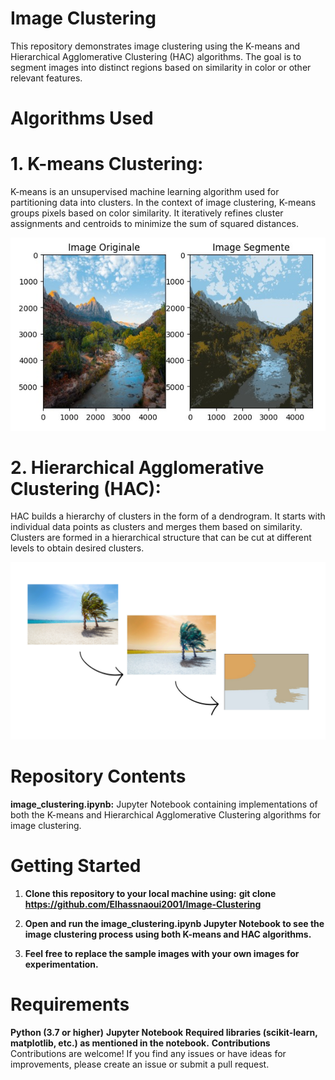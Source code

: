 # **Image Clustering** 
This repository demonstrates image clustering using the K-means and Hierarchical Agglomerative Clustering (HAC) algorithms. The goal is to segment images into distinct regions based on similarity in color or other relevant features.

# **Algorithms Used**
# 1.   **K-means Clustering:**

K-means is an unsupervised machine learning algorithm used for partitioning data into clusters.
In the context of image clustering, K-means groups pixels based on color similarity.
It iteratively refines cluster assignments and centroids to minimize the sum of squared distances.

![K-means](k-means.jpeg)

# 2. **Hierarchical Agglomerative Clustering (HAC):**

HAC builds a hierarchy of clusters in the form of a dendrogram.
It starts with individual data points as clusters and merges them based on similarity.
Clusters are formed in a hierarchical structure that can be cut at different levels to obtain desired clusters.

![HAC](CHA.png)

# **Repository Contents**

**image_clustering.ipynb:**
Jupyter Notebook containing implementations of both the K-means and Hierarchical Agglomerative Clustering algorithms for image clustering.

# **Getting Started**
1. **Clone this repository to your local machine using:** 
**git clone https://github.com/Elhassnaoui2001/Image-Clustering**

2. **Open and run the image_clustering.ipynb Jupyter Notebook to see the image clustering process using both K-means and HAC algorithms.**

3. **Feel free to replace the sample images with your own images for experimentation.**

# **Requirements**

**Python (3.7 or higher)**
**Jupyter Notebook**
**Required libraries (scikit-learn, matplotlib, etc.) as mentioned in the notebook.**
**Contributions**
Contributions are welcome! If you find any issues or have ideas for improvements, please create an issue or submit a pull request.






